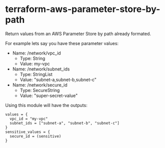 # terraform-aws-parameter-store-by-path

Return values from an AWS Parameter Store by path already formated.

For example lets say you have these parameter values:

- Name: /network/vpc_id
  - Type: String
  - Value: my-vpc
- Name: /network/subnet_ids
  - Type: StringList
  - Value: "subnet-a,subnet-b,subnet-c"
- Name: /network/secure_id
  - Type: SecureString
  - Value: "super-secret-value"


Using this module will have the outputs:
```hcl
values = {
  vpc_id = "my-vpc"
  subnet_ids = ["subnet-a", "subnet-b", "subnet-c"]
}
sensitive_values = {
  secure_id = (sensitive)
}
```